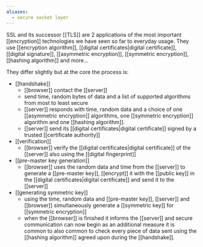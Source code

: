 ```yaml
---
aliases:
  - secure socket layer
---
```

SSL and its successor [[TLS]] are 2 applications of the most important [[encryption]] technologies we have seen so far to everyday usage. They use [[encryption algorithm]], [[digital certificates|digital certificate]], [[digital signature]], [[asymmetric encryption]], [[symmetric encryption]], [[hashing algorithm]] and more…

They differ slightly but at the core the process is:
- [[handshake]]
	- [[browser]] contact the [[server]]
	- send time, random bytes of data and a list of supported algorithms from most to least secure
	- [[server]] responds with time, random data and a choice of one [[asymmetric encryption]] algorithms, one [[symmetric encryption]] algorithm and one [[hashing algorithm]].
	- [[server]] send its [[digital certificates|digital certificate]] signed by a trusted [[certificate authority]]
- [[verification]]
	- [[browser]] verify the [[digital certificates|digital certificate]] of the [[server]] also using the [[digital fingerprint]]
- [[pre-master key generation]]
	- [[browser]] uses the random data and time from the [[server]] to generate a [[pre-master key]], [[encrypt]] it with the [[public key]] in the [[digital certificates|digital certificate]] and send it to the [[server]]
- [[generating symmetric key]]
	- using the time, random data and [[pre-master key]], [[server]] and [[browser]] simultaneously generate a [[symmetric key]] for [[symmetric encryption]]
	- when the [[browser]] is finished it informs the [[server]] and secure communication can now begin
as an additional measure it is common to also common to check every piece of data sent using the [[hashing algorithm]] agreed upon during the [[handshake]].
